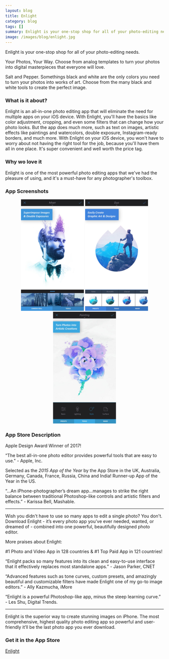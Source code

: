 ```yaml
---
layout: blog
title: Enlight
category: blog
tags: []  
summary: Enlight is your one-stop shop for all of your photo-editing needs.
image: /images/blog/enlight.jpg
---
```


Enlight is your one-stop shop for all of your photo-editing needs.

Your Photos, Your Way. Choose from analog templates to turn your photos into digital masterpieces that everyone will love.​

Salt and Pepper. Somethings black and white are the only colors you need to turn your photos into works of art. Choose from the many black and white tools to create the perfect image.​

### What is it about?

Enlight is an all-in-one photo editing app that will eliminate the need for multiple apps on your iOS device. With Enlight, you'll have the basics like color adjustment, cropping, and even some filters that can change how your photo looks. But the app does much more, such as text on images, artistic effects like paintings and watercolors, double exposure, Instagram-ready borders, and much more. With Enlight on your iOS device, you won't have to worry about not having the right tool for the job, because you'll have them all in one place. It's super convenient and well worth the price tag.

### Why wo love it

Enlight is one of the most powerful photo editing apps that we've had the pleasure of using, and it's a must-have for any photographer's toolbox.

### App Screenshots

<div  align="center">    
<img src="/images/blog/enlight1.jpeg" width="200"  alt="">
<img src="/images/blog/enlight2.jpeg" width="200"  alt="">
<img src="/images/blog/enlight3.jpeg" width="200"  alt="">
</div>


### App Store Description

Apple Design Award Winner of 2017!

“The best all-in-one photo editor provides powerful tools that are easy to use." - Apple, Inc.

Selected as the *2015 App of the Year* by the App Store in the UK, Australia, Germany, Canada, France, Russia, China and India! Runner-up App of the Year in the US.

“...An iPhone-photographer’s dream app...manages to strike the right balance between traditional Photoshop-like controls and artistic filters and effects.” - Karissa Bell, Mashable.

_______________________________________________

Wish you didn't have to use so many apps to edit a single photo? You don't. 
Download Enlight - it’s every photo app you’ve ever needed, wanted, or dreamed of - combined into one powerful, beautifully designed photo editor. 

More praises about Enlight:

#1 Photo and Video App in 128 countries & #1 Top Paid App in 121 countries!

“Enlight packs so many features into its clean and easy-to-use interface that it effectively replaces most standalone apps.” - Jason Parker, CNET

“Advanced features such as tone curves, custom presets, and amazingly beautiful and customizable filters have made Enlight one of my go-to image editors.” - Ally Kazmucha, iMore

“Enlight is a powerful Photoshop-like app, minus the steep learning curve.” - Les Shu, Digital Trends.
_______________________________________________

Enlight is the superior way to create stunning images on iPhone. The most comprehensive, highest quality photo editing app so powerful and user-friendly it’ll be the last photo app you ever download. 

### Get it in the App Store 
[Enlight](https://itunes.apple.com/US/app/id930026670?mt=8&at=11lGBA&ct=IS_R5)